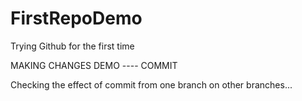 # FirstRepoDemo
Trying Github for the first time

MAKING CHANGES DEMO ---- COMMIT

Checking the effect of commit from one branch on other branches...
